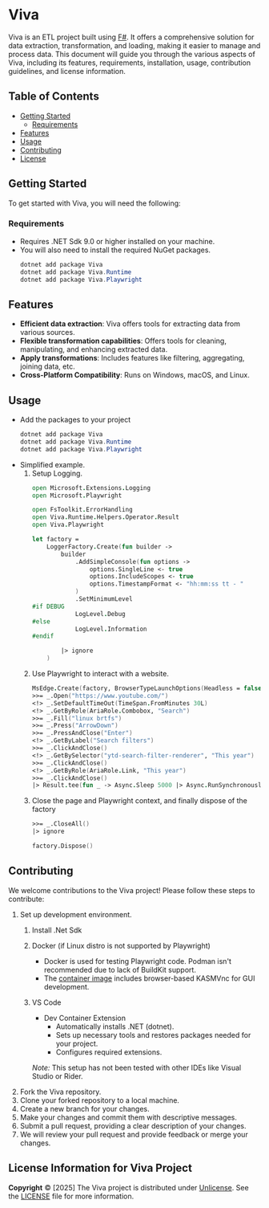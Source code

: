 # Viva

Viva is an ETL project built using [F#](https://learn.microsoft.com/en-us/dotnet/fsharp/what-is-fsharp). It offers a comprehensive solution for data extraction, transformation, and loading, making it easier to manage and process data. This document will guide you through the various aspects of Viva, including its features, requirements, installation, usage, contribution guidelines, and license information.

## Table of Contents

* [Getting Started](#getting-started)
	* [Requirements](#requirements)
* [Features](#features)
* [Usage](#usage)
* [Contributing](#contributing)
* [License](#license)

## Getting Started

To get started with Viva, you will need the following:

### Requirements
- Requires .NET Sdk 9.0 or higher installed on your machine.
- You will also need to install the required NuGet packages.
	```powershell
	dotnet add package Viva
	dotnet add package Viva.Runtime
	dotnet add package Viva.Playwright
	```

## Features

- **Efficient data extraction**: Viva offers tools for extracting data from various sources.
- **Flexible transformation capabilities**: Offers tools for cleaning, manipulating, and enhancing extracted data.
- **Apply transformations**: Includes features like filtering, aggregating, joining data, etc.
- **Cross-Platform Compatibility**: Runs on Windows, macOS, and Linux.

## Usage
- Add the packages to your project
	```powershell
	dotnet add package Viva
	dotnet add package Viva.Runtime
	dotnet add package Viva.Playwright
	```
- Simplified example.
	1. Setup Logging.
		```fsharp
		open Microsoft.Extensions.Logging
		open Microsoft.Playwright

		open FsToolkit.ErrorHandling
		open Viva.Runtime.Helpers.Operator.Result
		open Viva.Playwright

		let factory =
			LoggerFactory.Create(fun builder ->
				builder
					.AddSimpleConsole(fun options ->
						options.SingleLine <- true
						options.IncludeScopes <- true
						options.TimestampFormat <- "hh:mm:ss tt - "
					)
					.SetMinimumLevel
		#if DEBUG
					LogLevel.Debug
		#else
					LogLevel.Information
		#endif

				|> ignore
			)
		```
	2. Use Playwright to interact with a website.
		```fsharp
		MsEdge.Create(factory, BrowserTypeLaunchOptions(Headless = false), BrowserNewContextOptions(ViewportSize = ViewportSize.NoViewport))
		>>= _.Open("https://www.youtube.com/")
		<!> _.SetDefaultTimeOut(TimeSpan.FromMinutes 30L)
		<!> _.GetByRole(AriaRole.Combobox, "Search")
		>>= _.Fill("linux brtfs")
		>>= _.Press("ArrowDown")
		>>= _.PressAndClose("Enter")
		<!> _.GetByLabel("Search filters")
		>>= _.ClickAndClose()
		<!> _.GetBySelector("ytd-search-filter-renderer", "This year")
		>>= _.ClickAndClose()
		<!> _.GetByRole(AriaRole.Link, "This year")
		>>= _.ClickAndClose()
		|> Result.tee(fun _ -> Async.Sleep 5000 |> Async.RunSynchronously)
		```
	3. Close the page and Playwright context, and finally dispose of the factory
		```fsharp
		>>= _.CloseAll()
		|> ignore

		factory.Dispose()
		```
## Contributing

We welcome contributions to the Viva project! Please follow these steps to contribute:

1. Set up development environment.
	1. Install .Net Sdk
	2. Docker (if Linux distro is not supported by Playwright)
		- Docker is used for testing Playwright code. Podman isn't recommended due to lack of BuildKit support.
		- The [container image](lscr.io/linuxserver/msedge:latest) includes browser-based KASMVnc for GUI development.
	3. VS Code
		- Dev Container Extension
			- Automatically installs .NET (dotnet).
			- Sets up necessary tools and restores packages needed for your project.
			- Configures required extensions.

		*Note:* This setup has not been tested with other IDEs like Visual Studio or Rider.
2. Fork the Viva repository.
3. Clone your forked repository to a local machine.
4. Create a new branch for your changes.
5. Make your changes and commit them with descriptive messages.
6. Submit a pull request, providing a clear description of your changes.
7. We will review your pull request and provide feedback or merge your changes.

## License Information for Viva Project

**Copyright** © [2025]
The Viva project is distributed under [Unlicense](https://unlicense.org). See the [LICENSE](https://github.com/getkks/Viva/blob/main/LICENSE) file for more information.